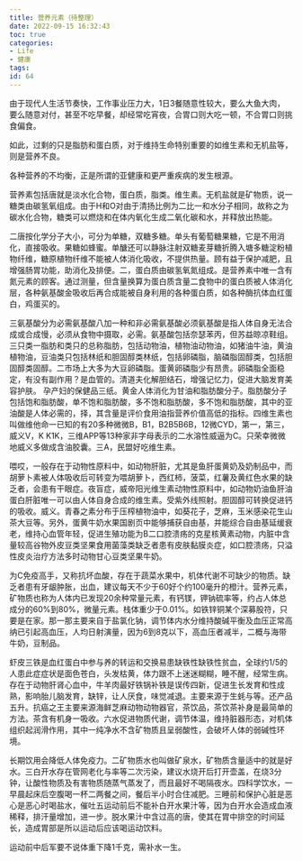 ```yaml
---
title: 营养元素（待整理）
date: 2022-09-15 16:32:43
toc: true
categories:
- Life
- 健康
tags:
id: 64
---
```


由于现代人生活节奏快，工作事业压力大，1日3餐随意性较大，要么大鱼大肉，要么随意对付，甚至不吃早餐，却经常吃宵夜，合胃口则大吃一顿，不合胃口则挑食偏食。

如此，过剩的只是脂肪和蛋白质，对于维持生命特别重要的如维生素和无机盐等，则是营养不良。

各种营养的不均衡，正是所谓的亚健康和更严重疾病的发生根源。

营养素包括唐就是淡水化合物，蛋白质，脂类。维生素。无机盐就是矿物质，说一糖类由碳氢氧组成。由于H和O对由于清扬比例为二比一和水分子相同，故称之为碳水化合物，糖类可以燃烧和在体内氧化生成二氧化碳和水，并释放出热能。

二唐按化学分子大小，可分为单糖，双糖多糖。单头有葡萄糖果糖，它是不用消化，直接吸收。果糖如蜂蜜。单醣还可以静脉注射双糖麦芽糖折腾入塘多糖淀粉植物纤维，糖原植物纤维不能被人体消化吸收，不提供热量。顾有益于保护减肥，且增强肠胃功能，助消化及排便。二，蛋白质由碳氢氧氮组成。是营养素中唯一含有氮元素的顾客。通过测量，但含量换算为蛋白质含量二食物中的蛋白质被人体消化层，各种氨基酸金吸收后再合成能被自身利用的各种蛋白质，如各种酶抗体血红蛋白，鸡蛋买的。

三氨基酸分为必需氨基酸八加一种和非必需氨基酸必须氨基酸是指人体自身无法合成或合成慢，必须从食物中摄取，必需。氨基酸包括奈瑟苯丙，但苏益晾凉鞋组。三只类一脂肪和类只的总称脂肪，包括动物油，植物油动物油，如猪油牛油，黄油植物油，豆油类只包括林纸和胆固醇类林纸，包括卵磷脂，脑磷脂固醇类，包括胆固醇类固醇。二市场上大多为大豆卵磷脂。蛋黄卵磷脂少有昂贵。卵磷脂全面稳定，有没有副作用？是血管的。清道夫化解胆结石，增强记忆力，促进大脑发育美容护肤。
孕产妇的保健品三纸。黄金人体消化为甘油和脂肪酸分子。脂肪酸分子包括饱和脂肪酸，单不饱和脂肪酸，多不饱和脂肪酸，多不饱和脂肪酸，其中的亚油酸是人体必需的，择，其含量是评价食用油指营养价值高低的指标。四维生素也叫做维他命一已知的有20多种微微B，B1，B2B5B6B，12微CYD，第一，第三，威义V，K K1K，三维APP等13种家非字母表示的二水溶性威逼为C。只荣幸微微地威义多做成含油胶囊。三A，民盟好吃维生素。

喂哎，一般存在于动物性原料中，如动物肝脏，尤其是鱼肝蛋黄奶及奶制品中，而胡萝卜素被人体吸收后可转变为喂胡萝卜，西红柿，菠菜，红薯及黄红色水果的缺乏者，会患有干眼症。夜盲症，威帝阳光维生素动物性原料中，如动物奶油鱼肝油蛋白肝脏唯一可以由人体自身合成的维生素。受紫外线照射。胆固醇可转换促进钙的吸收。威义。青春之素分布于压榨植物油中，如葵花子，芝麻，玉米感染花生山茶大豆等。另外，蛋黄牛奶水果国剧页中能够捕获自由基，并能综合自由基延缓衰老，维持心血管年轻，促进生殖功能为B二口腔溃疡的克星核黄素动物，内脏中含量较高谷物外皮豆类坚果食用菌藻类缺乏者患有皮肤黏膜炎症，如口腔溃疡，只溢性皮炎治疗方法多时动物甘心豆类坚果牛奶。

为C免疫高手，又称抗坏血酸，存在于蔬菜水果中，机体代谢不可缺少的物质。缺乏者患有牙龈肿胀，出血，建议每天不少于60好个约100毫升的橙汁。营养元素，矿物质也称为人体内已发现20余种常量元素，有钙镁，钾钠硫率等，约占人体总成分的60%到80%，微量元素。栈体重少于0.01%。如铁锌铜某个深募股符，只要是在家。那一那主要来自于盐氯化钠，调节体内水分维持酸碱平衡及血压正常高纳已引起高血压，人均日射演量，因为6到8克以下，高血压者减半，二概与海带牛奶，豆制品。

虾皮三铁是血红蛋白中参与养的转运和交换易患缺铁性缺铁性贫血，全球约1/5的人患此症症状是面色苍白，头发枯黄，体力跟不上迷迷糊糊，睡不醒，经常生病。存在于动物肝肾心血中，牛羊肉最好铁锅补铁是误传四新，促进生长发育和性成熟，影响胎儿脑发育，缺锌，让人厌食，味觉减退。主要来源于生蚝与等。还产品五升。抗癌之王主要来源海鲜芝麻动物动物器官，茶饮品，茶饮茶补身是最简单的方法。茶含有机身一吸收。六水促进物质代谢，调节体温，维持脏器形态，对机体组织起润滑作用，其中一纯净水不含矿物质且呈弱酸性，会破坏人体的弱碱性环境。

长期饮用会降低人体免疫力。二矿物质水也叫做矿泉水，矿物质含量适中的就是好水。三白开水存在管网老化与率等二次污染，建议水烧开后打开壶盖，在烧3分钟，让酸性物质及有害物质随蒸气蒸发了，而且最好不喝隔夜水。四科学饮水，一早晨起床后空腹喝一杯二两餐之间，餐后半小时合住减肥。三睡前和保护心脏是恶心是恶心时喝盐水，催吐五运动前后不能补白开水果汁等，因为白开水会造成血液稀释，排汗量增加，进一步。脱水果汁中含过高的唐，使其在胃中排空的时间延长，造成胃部是所以运动后应该喝运动饮料。

运动前中后军要不说体重下降1千克，需补水一生。